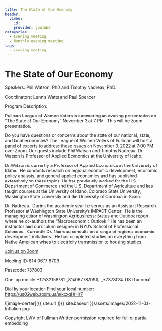 ```yaml
---
title: The State of Our Economy
header:
  video:
    id: 
    provider: youtube
categories:
  - Evening meeting
  - Monthly evening meeting
tags:
  - evening meeting
---
```


# The State of Our Economy

Speakers: Phil Watson, PhD and Timothy Nadreau, PhD.  

Coordinators: Lennis Watts and Paul Spencer

Program Description: 

Pullman League of Women Voters is sponsoring an evening presentation on “The State of Our Economy” November 3 at 7 PM.  This will be Zoom presentation.

Do you have questions or concerns about the state of our national, state, and local economies? The League of Women Voters of Pullman will host a panel of experts to address these issues on November 3, 2022 at 7:00 PM over Zoom.  Our guests include Phil Watson and Timothy Nadreau. Dr. Watson is Professor of Applied Economics at the University of Idaho. 

Dr.Watson is currently a Professor of Applied Economics at the University of Idaho.  He conducts research on regional economic development, economic policy analysis, and general applied economics and has published extensively on these topics. He has previously worked for the U.S. Department of Commerce and the U.S. Department of Agriculture and has taught courses at the University of Idaho, Colorado State University, Washington State University and the University of Cordoba in Spain.
 
Dr. Nadreau.  During the academic year he serves as an Assistant Research Professor at Washington State University’s IMPACT Center.  He is the managing editor of Washington Agribusiness: Status and Outlook report where he co-authors the “Macroeconomic Outlook.” He has been an instructor and curriculum designer in NYU’s School of Professional Sciences.  Currently Dr. Nadreau consults on a range of regional economic development initiatives.  He has completed studies on everything from Native American wines to electricity transmission to housing studies.


[Join us on Zoom](https://us02web.zoom.us/j/81406778709?pwd=QmZUYlpaVEFxRHlTc1Fwd01KODJXQT09)

Meeting ID: 814 0677 8709

Passcode: 737803

One tap mobile +12532158782,,81406778709#,,,,*737803# US (Tacoma)

Dial by your location
Find your local number: https://us02web.zoom.us/u/kcxqHrHr7


![image-center]({{ site.url }}{{ site.baseurl }}/assets/images/2022-11-03-Inflation.jpg)

Copyright LWV of Pullman
Written permission required for full or partial embedding

<!---change the title to whatever you want the post to be titled
change the ID out to the end of the youtube link https://youtu.be/r61ARK4Qv9c -->
